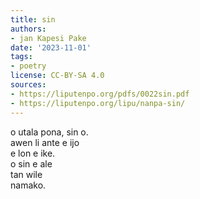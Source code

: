 ```yaml
---
title: sin
authors:
- jan Kapesi Pake
date: '2023-11-01'
tags:
- poetry
license: CC-BY-SA 4.0
sources:
- https://liputenpo.org/pdfs/0022sin.pdf
- https://liputenpo.org/lipu/nanpa-sin/
---
```


o utala pona, sin o.  
awen li ante e ijo  
e lon e ike.  
o sin e ale  
tan wile  
namako.